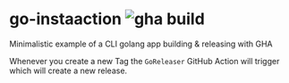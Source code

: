 # go-instaaction ![gha build](https://github.com/karantan/go-instaaction/workflows/Go/badge.svg)
Minimalistic example of a CLI golang app building &amp; releasing with GHA

Whenever you create a new Tag the `GoReleaser` GitHub Action will trigger which will
create a new release.
